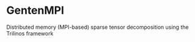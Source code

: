 # GentenMPI

Distributed memory (MPI-based) sparse tensor decomposition using the Trilinos framework
